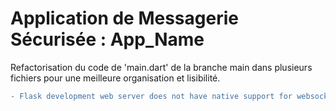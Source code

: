 # Application de Messagerie Sécurisée : App_Name
Refactorisation du code de 'main.dart' de la branche main dans plusieurs fichiers pour une meilleure organisation et lisibilité.

```diff
- Flask development web server does not have native support for websocket (eg socketio). Switching to a production server this problem will not occur.
```
